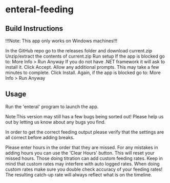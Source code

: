 # enteral-feeding
## Build Instructions
!!!Note: This app only works on Windows machines!!!

In the GitHub repo go to the releases folder and download current.zip 
Unzip/extract the contents of current.zip
Run setup
If the app is blocked go to: More Info > Run Anyway
If you do not have .NET framework it will ask to install it. Click Accept.
Allow any additional prompts.
This may take a few minutes to complete.
Click Install.
Again, if the app is blocked go to: More Info > Run Anyway

## Usage
Run the 'enteral' program to launch the app.



Note:This version may still has a few bugs being sorted out! 
Please help us out by letting us know about any bugs you find.

In order to get the correct feeding output please verify that the settings are all correct before adding breaks.

Please enter hours in the order that they are missed.
For any mistakes in adding hours you can use the 'Clear Hours' button. This will reset your missed hours. 
Those doing titration can add custom feeding rates. Keep in mind that custom rates may interfere with auto logged rates.
When doing custom rates make sure you double check accuracy of your feeding rates!
The resulting catch-up rate will always reflect what is on the timeline.
